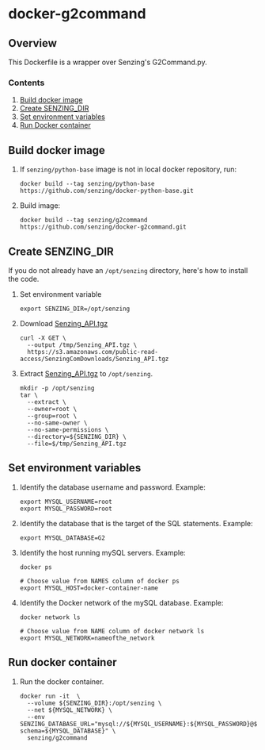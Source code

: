 # docker-g2command

## Overview

This Dockerfile is a wrapper over Senzing's G2Command.py.

### Contents

1. [Build docker image](#build-docker-image)
1. [Create SENZING_DIR](#create-senzing_dir)
1. [Set environment variables](#set-environment-variables)
1. [Run Docker container](#run-docker-container)

## Build docker image

1. If `senzing/python-base` image is not in local docker repository, run:

    ```console
    docker build --tag senzing/python-base https://github.com/senzing/docker-python-base.git
    ```

1. Build image:

    ```console
    docker build --tag senzing/g2command https://github.com/senzing/docker-g2command.git
    ```

## Create SENZING_DIR

If you do not already have an `/opt/senzing` directory, here's how to install the code.

1. Set environment variable

    ```console
    export SENZING_DIR=/opt/senzing
    ````

1. Download [Senzing_API.tgz](https://s3.amazonaws.com/public-read-access/SenzingComDownloads/Senzing_API.tgz)

    ```console
    curl -X GET \
      --output /tmp/Senzing_API.tgz \
      https://s3.amazonaws.com/public-read-access/SenzingComDownloads/Senzing_API.tgz
    ```

1. Extract [Senzing_API.tgz](https://s3.amazonaws.com/public-read-access/SenzingComDownloads/Senzing_API.tgz)
   to `/opt/senzing`.

    ```console
    mkdir -p /opt/senzing
    tar \
      --extract \
      --owner=root \
      --group=root \
      --no-same-owner \
      --no-same-permissions \
      --directory=${SENZING_DIR} \
      --file=$/tmp/Senzing_API.tgz
    ```

## Set environment variables

1. Identify the database username and password.
   Example:

    ```console
    export MYSQL_USERNAME=root
    export MYSQL_PASSWORD=root
    ```

1. Identify the database that is the target of the SQL statements.
   Example:

    ```console
    export MYSQL_DATABASE=G2
    ```

1. Identify the host running mySQL servers.
   Example:

    ```console
    docker ps

    # Choose value from NAMES column of docker ps
    export MYSQL_HOST=docker-container-name
    ```

1. Identify the Docker network of the mySQL database.
   Example:

    ```console
    docker network ls

    # Choose value from NAME column of docker network ls
    export MYSQL_NETWORK=nameofthe_network
    ```

## Run docker container

1. Run the docker container.

    ```console
    docker run -it  \
      --volume ${SENZING_DIR}:/opt/senzing \
      --net ${MYSQL_NETWORK} \
      --env SENZING_DATABASE_URL="mysql://${MYSQL_USERNAME}:${MYSQL_PASSWORD}@${MYSQL_HOST}:3306/?schema=${MYSQL_DATABASE}" \
      senzing/g2command
    ```
